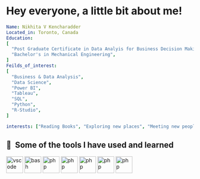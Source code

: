 # Hey everyone, a little bit about me!
```yaml
Name: Nikhita V Kencharadder
Located_in: Toronto, Canada
Education:
[
  "Post Graduate Certificate in Data Analyis for Business Decision Making",
  "Bachelor's in Mechanical Engineering",
]
Feilds_of_interest:
[
  "Business & Data Analysis",
  "Data Science",
  "Power BI",
  "Tableau",
  "SQL",
  "Python",
  "R-Studio",
]

interests: ["Reading Books", "Exploring new places", "Meeting new people"]
```
<h2> 🚀 &nbsp;Some of the tools I have used and learned</h2>
<p align="left">
<img src="https://icongr.am/devicon/mysql-original-wordmark.svg?size=128&color=currentColor" alt="vscode" width="45" height="45"/>
<img src="https://icongr.am/devicon/python-original-wordmark.svg?size=128&color=currentColor" alt="bash" width="45" height="45"/>
<img src="https://img.shields.io/badge/RStudio-4285F4?style=for-the-badge&logo=rstudio&logoColor=white" alt="php" width="45" height="45"/>
<img src="https://img.shields.io/badge/Microsoft_Excel-217346?style=for-the-badge&logo=microsoft-excel&logoColor=white" alt="php" width="45" height="45"/>
<img src="https://img.shields.io/badge/Microsoft_Office-D83B01?style=for-the-badge&logo=microsoft-office&logoColor=white" alt="php" width="45" height="45"/>
<img src="https://img.shields.io/badge/power_bi-F2C811?style=for-the-badge&logo=powerbi&logoColor=black" alt="php" width="45" height="45"/>
<img src="https://simpleicons.org/icons/tableau.svg" alt="php" width="45" height="45"/>
</p>

